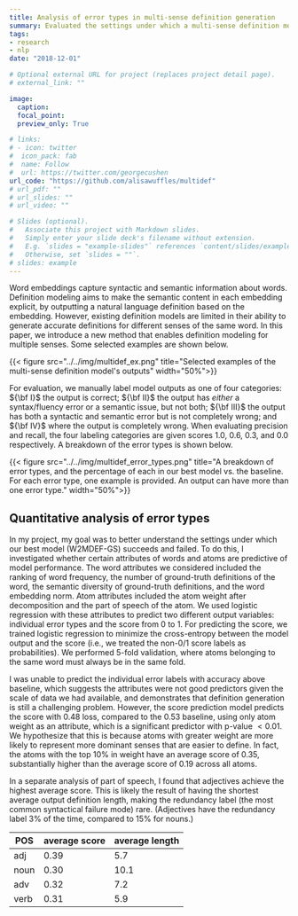 ```yaml
---
title: Analysis of error types in multi-sense definition generation
summary: Evaluated the settings under which a multi-sense definition modeling system succeeded and failed
tags:
- research
- nlp
date: "2018-12-01"

# Optional external URL for project (replaces project detail page).
# external_link: ""

image:
  caption:
  focal_point:
  preview_only: True

# links:
# - icon: twitter
#  icon_pack: fab
#  name: Follow
#  url: https://twitter.com/georgecushen
url_code: "https://github.com/alisawuffles/multidef"
# url_pdf: ""
# url_slides: ""
# url_video: ""

# Slides (optional).
#   Associate this project with Markdown slides.
#   Simply enter your slide deck's filename without extension.
#   E.g. `slides = "example-slides"` references `content/slides/example-slides.md`.
#   Otherwise, set `slides = ""`.
# slides: example
---
```


Word embeddings capture syntactic and semantic information about words. Definition modeling aims to make the semantic content in each embedding explicit, by outputting a natural language definition based on the embedding. However, existing definition models are limited in their ability to generate accurate definitions for different senses of the same word. In this paper, we introduce a new method that enables definition modeling for multiple senses. Some selected examples are shown below.

{{< figure src="../../img/multidef_ex.png" title="Selected examples of the multi-sense definition model's outputs" width="50%">}}

For evaluation, we manually label model outputs as one of four categories: ${\bf I}$ the output is correct; ${\bf II}$ the output has _either_ a syntax/fluency error or a semantic issue, but not both; ${\bf III}$ the output has both a syntactic and semantic error but is not completely wrong; and ${\bf IV}$ where the output is completely wrong. When evaluating precision and recall, the four labeling categories are given scores $1.0$, $0.6$, $0.3$, and $0.0$ respectively.  A breakdown of the error types is shown below.

{{< figure src="../../img/multidef_error_types.png" title="A breakdown of error types, and the percentage of each in our best model vs. the baseline. For each error type, one example is provided. An output can have more than one error type." width="50%">}}

## Quantitative analysis of error types
In my project, my goal was to better understand the settings under which our best model (W2MDEF-GS) succeeds and failed. To do this, I investigated whether certain attributes of words and atoms are predictive of model performance. The word attributes we considered included the ranking of word frequency, the number of ground-truth definitions of the word, the semantic diversity of ground-truth definitions, and the word embedding norm.  Atom attributes included the atom weight after decomposition and the part of speech of the atom. We used logistic regression with these attributes to predict two different output variables: individual error types and the score from $0$ to $1$. For predicting the score, we trained logistic regression to minimize the cross-entropy between the model output and the score (i.e., we treated the non-0/1 score labels as probabilities). We performed 5-fold validation, where atoms belonging to the same word must always be in the same fold.

I was unable to predict the individual error labels with accuracy above baseline, which suggests the attributes were not good predictors given the scale of data we had available, and demonstrates that definition generation is still a challenging problem. However, the score prediction model predicts the score with $0.48$ loss, compared to the $0.53$ baseline, using only atom weight as an attribute, which is a significant predictor with p-value $< 0.01$. We hypothesize that this is because atoms with greater weight are more likely to represent more dominant senses that are easier to define.  In fact, the atoms with the top 10\% in weight have an average score of $0.35$, substantially higher than the average score of $0.19$ across all atoms.

In a separate analysis of part of speech, I found that adjectives achieve the highest average score. This is likely the result of having the shortest average output definition length, making the redundancy label (the most common syntactical failure mode) rare. (Adjectives have the redundancy label $3\%$ of the time, compared to $15\%$ for nouns.)

|POS|average score|average length|
|---|---|---|
|adj|0.39|5.7|
|noun|0.30|10.1|
|adv|0.32|7.2|
|verb|0.31|5.9|
